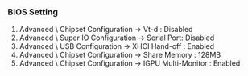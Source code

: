 ### BIOS Setting
1. Advanced \ Chipset Configuration → Vt-d : Disabled
2. Advanced \ Super IO Configuration → Serial Port: Disabled
3. Advanced \ USB Configuration → XHCI Hand-off : Enabled
4. Advanced \ Chipset Configuration → Share Memory : 128MB
5. Advanced \ Chipset Configuration → IGPU Multi-Monitor : Enabled
